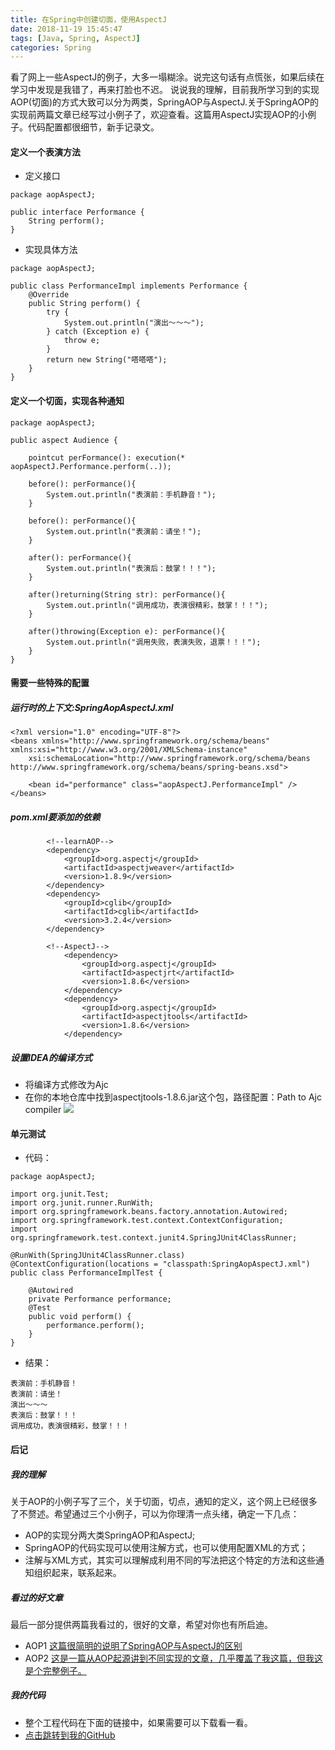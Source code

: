 ```yaml
---
title: 在Spring中创建切面，使用AspectJ
date: 2018-11-19 15:45:47
tags: [Java, Spring, AspectJ]
categories: Spring
---
```

看了网上一些AspectJ的例子，大多一塌糊涂。说完这句话有点慌张，如果后续在学习中发现是我错了，再来打脸也不迟。
说说我的理解，目前我所学习到的实现AOP(切面)的方式大致可以分为两类，SpringAOP与AspectJ.关于SpringAOP的实现前两篇文章已经写过小例子了，欢迎查看。这篇用AspectJ实现AOP的小例子。代码配置都很细节，新手记录文。
<!-- more -->
#### 定义一个表演方法
- 定义接口
```
package aopAspectJ;

public interface Performance {
    String perform();
}
```
- 实现具体方法
```
package aopAspectJ;

public class PerformanceImpl implements Performance {
    @Override
    public String perform() {
        try {
            System.out.println("演出～～～");
        } catch (Exception e) {
            throw e;
        }
        return new String("嗒嗒嗒");
    }
}
```

#### 定义一个切面，实现各种通知
```
package aopAspectJ;

public aspect Audience {

    pointcut perFormance(): execution(* aopAspectJ.Performance.perform(..));

    before(): perFormance(){
        System.out.println("表演前：手机静音！");
    }

    before(): perFormance(){
        System.out.println("表演前：请坐！");
    }

    after(): perFormance(){
        System.out.println("表演后：鼓掌！！！");
    }

    after()returning(String str): perFormance(){
        System.out.println("调用成功，表演很精彩，鼓掌！！！");
    }

    after()throwing(Exception e): perFormance(){
        System.out.println("调用失败，表演失败，退票！！！");
    }
}
```
#### 需要一些特殊的配置
##### 运行时的上下文:SpringAopAspectJ.xml
```
<?xml version="1.0" encoding="UTF-8"?>
<beans xmlns="http://www.springframework.org/schema/beans" xmlns:xsi="http://www.w3.org/2001/XMLSchema-instance"
    xsi:schemaLocation="http://www.springframework.org/schema/beans http://www.springframework.org/schema/beans/spring-beans.xsd">

    <bean id="performance" class="aopAspectJ.PerformanceImpl" />
</beans>
```
##### pom.xml要添加的依赖
```
        <!--learnAOP-->
        <dependency>
            <groupId>org.aspectj</groupId>
            <artifactId>aspectjweaver</artifactId>
            <version>1.8.9</version>
        </dependency>
        <dependency>
            <groupId>cglib</groupId>
            <artifactId>cglib</artifactId>
            <version>3.2.4</version>
        </dependency>

        <!--AspectJ-->
            <dependency>
                <groupId>org.aspectj</groupId>
                <artifactId>aspectjrt</artifactId>
                <version>1.8.6</version>
            </dependency>
            <dependency>
                <groupId>org.aspectj</groupId>
                <artifactId>aspectjtools</artifactId>
                <version>1.8.6</version>
            </dependency>

```
##### 设置IDEA的编译方式
- 将编译方式修改为Ajc
- 在你的本地仓库中找到aspectjtools-1.8.6.jar这个包，路径配置：Path to Ajc compiler
![](/images/aopAspectJ.png)

#### 单元测试
- 代码：
```
package aopAspectJ;

import org.junit.Test;
import org.junit.runner.RunWith;
import org.springframework.beans.factory.annotation.Autowired;
import org.springframework.test.context.ContextConfiguration;
import org.springframework.test.context.junit4.SpringJUnit4ClassRunner;

@RunWith(SpringJUnit4ClassRunner.class)
@ContextConfiguration(locations = "classpath:SpringAopAspectJ.xml")
public class PerformanceImplTest {

    @Autowired
    private Performance performance;
    @Test
    public void perform() {
        performance.perform();
    }
}
```
- 结果：
```
表演前：手机静音！
表演前：请坐！
演出～～～
表演后：鼓掌！！！
调用成功，表演很精彩，鼓掌！！！
```

#### 后记
##### 我的理解
关于AOP的小例子写了三个，关于切面，切点，通知的定义，这个网上已经很多了不赘述。希望通过三个小例子，可以为你理清一点头绪，确定一下几点：
- AOP的实现分两大类SpringAOP和AspectJ;
- SpringAOP的代码实现可以使用注解方式，也可以使用配置XML的方式；
- 注解与XML方式，其实可以理解成利用不同的写法把这个特定的方法和这些通知组织起来，联系起来。

##### 看过的好文章
最后一部分提供两篇我看过的，很好的文章，希望对你也有所启迪。
- AOP1
[这篇很简明的说明了SpringAOP与AspectJ的区别](https://www.jianshu.com/p/fe8d1e8bd63e)
- AOP2
[这是一篇从AOP起源讲到不同实现的文章，几乎覆盖了我这篇，但我这是个完整例子。](https://blog.csdn.net/javazejian/article/details/56267036)

##### 我的代码
- 整个工程代码在下面的链接中，如果需要可以下载看一看。
- [点击跳转到我的GitHub](https://github.com/kongdada/learnSpring)